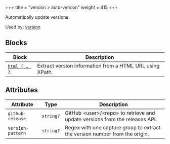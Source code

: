 +++
title = "version > auto-version"
weight = 415
+++

Automatically update versions.

Used by: [version](../version#blocks)


## Blocks

| Block  | Description |
|--------|-------------|
| [`html { … }`](../html) | Extract version information from a HTML URL using XPath. |

## Attributes

| Attribute | Type | Description |
|-----------|------|-------------|
| `github-release` | `string?` | GitHub &lt;user&gt;/&lt;repo&gt; to retrieve and update versions from the releases API. |
| `version-pattern` | `string?` | Regex with one capture group to extract the version number from the origin. |
